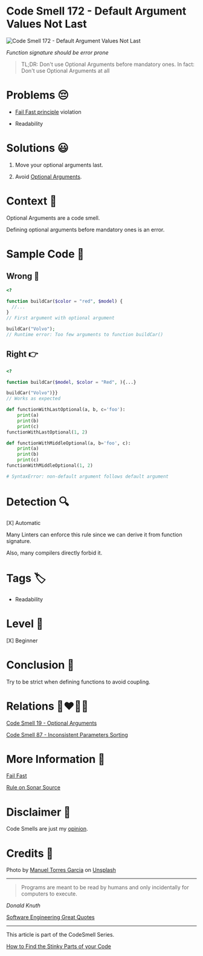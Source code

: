 # Code Smell 172 - Default Argument Values Not Last
            
![Code Smell 172 - Default Argument Values Not Last](Code%20Smell%20172%20-%20Default%20Argument%20Values%20Not%20Last.jpg)

*Function signature should be error prone*

> TL;DR: Don't use Optional Arguments before mandatory ones. In fact: Don't use Optional Arguments at all

# Problems 😔 

- [Fail Fast principle](https://github.com/mcsee/Software-Design-Articles/tree/main/Articles/Theory/Fail%20Fast/readme.md) violation

- Readability

# Solutions 😃

1. Move your optional arguments last.

2. Avoid [Optional Arguments](https://github.com/mcsee/Software-Design-Articles/tree/main/Articles/Code%20Smells/Code%20Smell%2019%20-%20Optional%20Arguments/readme.md).

# Context 💬

Optional Arguments are a code smell.

Defining optional arguments before mandatory ones is an error.

# Sample Code 📖

## Wrong 🚫

<!-- [Gist Url](https://gist.github.com/mcsee/ed058f746a6eefe2d303743cd82c6fb0) -->

```php
<?

function buildCar($color = "red", $model) {
  //...
}  
// First argument with optional argument

buildCar("Volvo");  
// Runtime error: Too few arguments to function buildCar()
```

## Right 👉

<!-- [Gist Url](https://gist.github.com/mcsee/a1cf6479f6b0820fb0843441b5ea7499) -->

```php
<?

function buildCar($model, $color = "Red", ){...}

buildCar("Volvo")}} 
// Works as expected
```

<!-- [Gist Url](https://gist.github.com/mcsee/f70b209c640d706fdb0d87dacb7f2ee1) -->

```python
def functionWithLastOptional(a, b, c='foo'):
    print(a)
    print(b)
    print(c)
functionWithLastOptional(1, 2)

def functionWithMiddleOptional(a, b='foo', c):
    print(a)
    print(b)
    print(c)
functionWithMiddleOptional(1, 2)

# SyntaxError: non-default argument follows default argument
```

# Detection 🔍

[X] Automatic 

Many Linters can enforce this rule since we can derive it from function signature.

Also, many compilers directly forbid it.

# Tags 🏷️

- Readability

# Level 🔋

[X] Beginner

# Conclusion 🏁

Try to be strict when defining functions to avoid coupling.

# Relations 👩‍❤️‍💋‍👨

[Code Smell 19 - Optional Arguments](https://github.com/mcsee/Software-Design-Articles/tree/main/Articles/Code%20Smells/Code%20Smell%2019%20-%20Optional%20Arguments/readme.md)

[Code Smell 87 - Inconsistent Parameters Sorting](https://github.com/mcsee/Software-Design-Articles/tree/main/Articles/Code%20Smells/Code%20Smell%2087%20-%20Inconsistent%20Parameters%20Sorting/readme.md)

# More Information 📕

[Fail Fast](https://github.com/mcsee/Software-Design-Articles/tree/main/Articles/Theory/Fail%20Fast/readme.md)

[Rule on Sonar Source](https://rules.sonarsource.com/php/type/Code%20Smell/RSPEC-1788)

# Disclaimer 📘

Code Smells are just my [opinion](https://github.com/mcsee/Software-Design-Articles/tree/main/Articles/Blogging/I%20Wrote%20More%20than%2090%20Articles%20on%202021%20Here%20is%20What%20I%20Learned/readme.md).

# Credits 🙏

Photo by [Manuel Torres Garcia](https://unsplash.com/ja/@matoga) on [Unsplash](https://unsplash.com/s/photos/precipicio)
  
* * *

> Programs are meant to be read by humans and only incidentally for computers to execute.

_Donald Knuth_
 
[Software Engineering Great Quotes](https://github.com/mcsee/Software-Design-Articles/tree/main/Articles/Quotes/Software%20Engineering%20Great%20Quotes/readme.md)

* * *

This article is part of the CodeSmell Series.

[How to Find the Stinky Parts of your Code](https://github.com/mcsee/Software-Design-Articles/tree/main/Articles/Code%20Smells/How%20to%20Find%20the%20Stinky%20parts%20of%20your%20Code/readme.md)